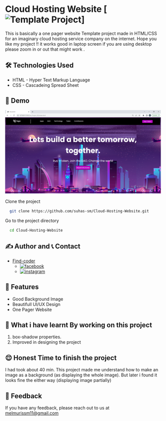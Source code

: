# Cloud Hosting Website [![Template Project](https://img.shields.io/badge/Technologies%20-HTML%2FCSS-brightgreen)]

This is basically a one pager website Template project made in HTML/CSS for an imaginary cloud hosting service company on the internet.
Hope you like my project !! it works good in laptop screen if you are using desktop please zoom in or out that might work .

## 🛠 Technologies Used
  - HTML - Hyper Text Markup Language
  - CSS - Cascadeing Spread Sheet

## 🚩 Demo
![page-img](./assets/page_img.PNG)

Clone the project

```bash
  git clone https://github.com/suhas-sm/Cloud-Hosting-Website.git
```

Go to the project directory

```bash
  cd Cloud-Hosting-Website
```
## ✍️ Author and 📞 Contact
- [Find-coder](https://www.findcoder.io/u/suhas_sm)
    - [![facebook](https://img.shields.io/badge/Facebook-0A66C2?style=for-the-badge&logo=facebook&logoColor=white)](https://www.facebook.com/suhas.melmuri)
    - [![instagram](https://img.shields.io/badge/Instagram-0A66C2?style=for-the-badge&logo=instagram&logoColor=white)](https://www.instagram.com/_suhas_sm/)

## 📝 Features

- Good Background Image
- Beautifull UI/UX Design
- One Pager Website

## 🤔 What i have learnt By working on this project
1. box-shadow properties.
2. Improved in designing the project

## 😌 Honest Time to finish the project

I had took about 40 min. This project made me understand how to make an image as a background (as displaying the whole image). But later i found it looks fine the either way (displaying image partially) 

## 👀 Feedback

If you have any feedback, please reach out to us at melmurissm11@gmail.com